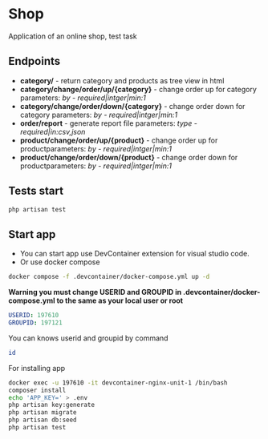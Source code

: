 
# Shop
Application of an online shop, test task

## Endpoints
* **category/** - return category and products as tree view in html
*  **category/change/order/up/{category}** - change order up for category parameters: *by - required|intger|min:1*
* **category/change/order/down/{category}** - change order down for category parameters: *by - required|intger|min:1*
* **order/report** - generate report file parameters: *type - required|in:csv,json*
* **product/change/order/up/{product}** - change order up for productparameters: *by - required|intger|min:1*
* **product/change/order/down/{product}** - change order down for productparameters: *by - required|intger|min:1*

## Tests start
```bash
php artisan test
```
## Start app
* You can start app use DevContainer extension for visual studio code.
* Or use docker compose
```bash
docker compose -f .devcontainer/docker-compose.yml up -d
```
**Warning you must change USERID and GROUPID in .devcontainer/docker-compose.yml to the same as your local user or root**
```yml
USERID: 197610
GROUPID: 197121
```
You can knows userid and groupid by command
```bash
id
```

For installing app
```bash
docker exec -u 197610 -it devcontainer-nginx-unit-1 /bin/bash
composer install
echo 'APP_KEY=' > .env
php artisan key:generate
php artisan migrate
php artisan db:seed
php artisan test
```
